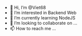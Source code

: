 - 👋 Hi, I’m @Viet68
- 👀 I’m interested in Backend Web
- 🌱 I’m currently learning NodeJS
- 💞️ I’m looking to collaborate on ...
- 📫 How to reach me ...

<!---
Viet68/Viet68 is a ✨ special ✨ repository because its `README.md` (this file) appears on your GitHub profile.
You can click the Preview link to take a look at your changes.
--->
